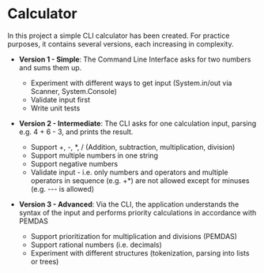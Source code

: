 # Calculator

In this project a simple CLI calculator has been created. For practice purposes, it contains several versions, each increasing in complexity.

- **Version 1 - Simple**: The Command Line Interface asks for two numbers and sums them up.
  - Experiment with different ways to get input (System.in/out via Scanner, System.Console)
  - Validate input first
  - Write unit tests

- **Version 2 - Intermediate**: The CLI asks for one calculation input, parsing e.g. 4 + 6 - 3, and prints the result. 
  - Support +, -, *, / (Addition, subtraction, multiplication, division)
  - Support multiple numbers in one string
  - Support negative numbers
  - Validate input - i.e. only numbers and operators and multiple operators in sequence (e.g. +*) are not allowed except for minuses (e.g. --- is allowed)

- **Version 3 - Advanced**: Via the CLI, the application understands the syntax of the input and performs priority calculations in accordance with PEMDAS
  - Support prioritization for multiplication and divisions (PEMDAS)
  - Support rational numbers (i.e. decimals)
  - Experiment with different structures (tokenization, parsing into lists or trees)
